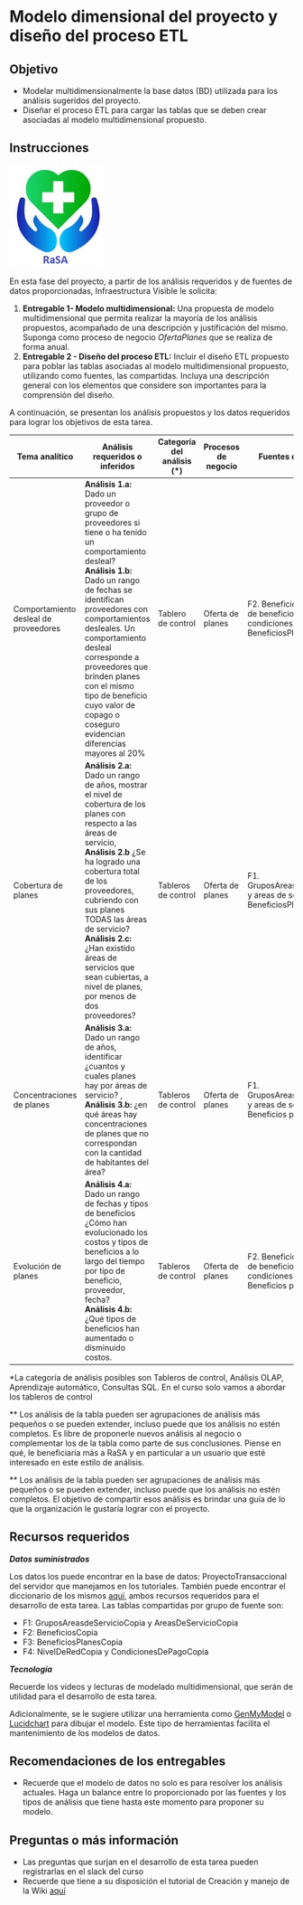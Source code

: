 # **Modelo dimensional del proyecto y diseño del proceso ETL**
## **Objetivo**
- Modelar multidimensionalmente la base datos (BD) utilizada para los análisis sugeridos del proyecto.  
- Diseñar el proceso ETL para cargar las tablas que se deben crear asociadas al modelo multidimensional propuesto.
## **Instrucciones**

![](Img/LogoRaSA.png)


En esta fase del proyecto, a partir de los análisis requeridos y de fuentes de datos proporcionadas, Infraestructura Visible le solicita:
1.	**Entregable 1- Modelo multidimensional:** Una propuesta de modelo multidimensional que permita realizar la mayoría de los análisis propuestos, acompañado de una descripción y justificación del mismo. Suponga como proceso de negocio <i>OfertaPlanes</i> que se realiza de forma anual.
2.	**Entregable 2 - Diseño del proceso ETL:** Incluir el diseño ETL propuesto para poblar las tablas asociadas al modelo multidimensional propuesto, utilizando como fuentes, las compartidas. Incluya una descripción general con los elementos que considere son importantes para la comprensión del diseño.

A continuación, se presentan los análisis propuestos y los datos requeridos para lograr los objetivos de esta tarea.

| Tema analítico  | Análisis requeridos o inferidos | Categoría del análisis (*)  | Procesos de negocio | Fuentes de datos |
| ------------- | ------------- | ------------- | ------------- | ------------- | 
| Comportamiento desleal de proveedores   | **Análisis 1.a:** Dado un proveedor o grupo de proveedores si tiene o ha tenido un comportamiento desleal? <br>**Análisis 1.b:** Dado un rango de fechas se identifican proveedores con comportamientos desleales. Un comportamiento desleal corresponde a proveedores que brinden planes con el mismo tipo de beneficio cuyo valor de copago o coseguro evidencian diferencias mayores al 20%   | Tablero de control  | Oferta de planes  | F2. Beneficios (Tipos de beneficio y condiciones), F3. BeneficiosPlanes  |
| Cobertura de planes | **Análisis 2.a:** Dado un rango de años, mostrar el nivel de cobertura de los planes con respecto a las áreas de servicio, <br>**Análisis 2.b** ¿Se ha logrado una cobertura total de los proveedores, cubriendo con sus planes TODAS las áreas de servicio? <br>**Análisis 2.c:** ¿Han existido áreas de servicios que sean cubiertas, a nivel de planes, por  menos de dos proveedores?   |Tableros de control | Oferta de planes  | F1. GruposAreasdeServicio y areas de servicio, F3. BeneficiosPlanes  |
| Concentraciones de planes |**Análisis 3.a:** Dado un rango de años, identificar ¿cuantos y cuales planes hay por áreas de servicio? , <br>**Análisis 3.b:** ¿en qué áreas hay concentraciones de planes que no correspondan con la cantidad de habitantes del área?  | Tableros de control |Oferta de planes  | F1. GruposAreasdeServicio y areas de servicio, F3. Beneficios planes|
| Evolución de planes | **Análisis 4.a:** Dado un rango de fechas y tipos de beneficios ¿Cómo han evolucionado los costos y tipos de beneficios a lo largo del tiempo por tipo de beneficio, proveedor, fecha? <br>**Análisis 4.b:** ¿Qué tipos de beneficios han aumentado o disminuido costos.| Tableros de control |Oferta de planes  | F2. Beneficios (Tipos de beneficio y condiciones), F3. Beneficios planes|
 
*La categoría de análisis posibles son Tableros de control, Análisis OLAP, Aprendizaje automático, Consultas SQL. En el curso solo vamos a abordar los tableros de control

** Los análisis de la tabla pueden ser agrupaciones de análisis más pequeños o se pueden extender, incluso puede que los análisis no estén completos. Es libre de proponerle nuevos análisis al negocio o complementar los de la tabla como parte de sus conclusiones. Piense en qué, le beneficiaría más a RaSA y en particular a un usuario que esté interesado en este estilo de análisis.

** Los análisis de la tabla pueden ser agrupaciones de análisis más pequeños o se pueden extender, incluso puede que los análisis no estén completos. El objetivo de compartir esos análisis es brindar una guía de lo que la organización le gustaría lograr con el proyecto.

## **Recursos requeridos**
***Datos suministrados***

Los datos los puede encontrar en la base de datos: ProyectoTransaccional del servidor que manejamos en los tutoriales. También puede encontrar el diccionario de los mismos [aquí](Diccionario%20IV.xlsx), ambos recursos requeridos para el desarrollo de esta tarea. Las tablas compartidas por grupo de fuente son:
-	F1: GruposAreasdeServicioCopia y AreasDeServicioCopia
- F2: BeneficiosCopia
- F3: BeneficiosPlanesCopia
- F4: NivelDeRedCopia y CondicionesDePagoCopia 

***Tecnología***

Recuerde los videos y lecturas de modelado multidimensional, que serán de utilidad para el desarrollo de esta tarea.

Adicionalmente, se le sugiere utilizar una herramienta como [GenMyModel](https://www.genmymodel.com/) o [Lucidchart](https://lucid.app/es/users/login#/login?_gl=1*1sru4v4*_ga*MjA1NjkyODI5LjE2NTUzMjA2MzY.*_ga_MPV5H3XMB5*MTY1NTQzMTAyOS4yLjAuMTY1NTQzMTAyOS42MA..&anonId=0.8bb37e0e18168cc6c65&sessionDate=2022-06-17T01:57:06.970Z&sessionId=0.88d2ce41816f60d91a&activate=lucidchart) para dibujar el modelo. Este tipo de herramientas facilita el mantenimiento de los modelos de datos.

## **Recomendaciones de los entregables**
- Recuerde que el modelo de datos no solo es para resolver los análisis actuales. Haga un balance entre lo proporcionado por las fuentes y los tipos de análisis que tiene hasta este momento para proponer su modelo.
## **Preguntas o más información**
- Las preguntas que surjan en el desarrollo de esta tarea pueden registrarlas en el slack del curso
- Recuerde que tiene a su disposición el tutorial de Creación y manejo de la Wiki [aquí](https://misovirtual.virtual.uniandes.edu.co/codelabs/wiki-github/index.html?index=..%2F..ETL#0)

